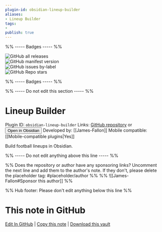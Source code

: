 ```yaml
---
plugin-id: obsidian-lineup-builder
aliases:
- Lineup Builder
tags: 
- 
publish: true
---
```


%% ----- Badges ----- %%

![GitHub all releases](https://img.shields.io/github/downloads/James-Fallon/obsidian-lineup-builder/total?color=573E7A&logo=github&style=for-the-badge)   
![GitHub manifest version](https://img.shields.io/github/manifest-json/v/James-Fallon/obsidian-lineup-builder?color=573E7A&logo=github&style=for-the-badge)   
![GitHub issues by-label](https://img.shields.io/github/issues/James-Fallon/obsidian-lineup-builder/help%20wanted?color=573E7A&logo=github&style=for-the-badge)   
![GitHub Repo stars](https://img.shields.io/github/stars/James-Fallon/obsidian-lineup-builder?color=573E7A&logo=github&style=for-the-badge)

%% ----- Badges ----- %%

%% ----- Do not edit this section ----- %%

# Lineup Builder

Plugin ID: `obsidian-lineup-builder`
Links: [GitHub repository](https://github.com/James-Fallon/obsidian-lineup-builder) or [<button id=HH>Open in Obsidian</button>](obsidian://show-plugin?id=obsidian-lineup-builder)
Developed by: [[James-Fallon]]
Mobile compatible: [[Mobile-compatible plugins|Yes]]

Build football lineups in Obsidian.

%% ----- Do not edit anything above this line ----- %% 

%% Does the repository or author have any sponsoring links? Uncomment the next line and add them to the author's note. If they don't, please delete the placeholder tag: #placeholder/author %%
%% ![[James-Fallon#Sponsor this author]] %%

%% Hub footer: Please don't edit anything below this line %%

# This note in GitHub

<span class="git-footer">[Edit In GitHub](https://github.dev/obsidian-community/obsidian-hub/blob/main/02%20-%20Community%20Expansions/02.05%20All%20Community%20Expansions/Plugins/obsidian-lineup-builder.md "git-hub-edit-note") | [Copy this note](https://raw.githubusercontent.com/obsidian-community/obsidian-hub/main/02%20-%20Community%20Expansions/02.05%20All%20Community%20Expansions/Plugins/obsidian-lineup-builder.md "git-hub-copy-note") | [Download this vault](https://github.com/obsidian-community/obsidian-hub/archive/refs/heads/main.zip "git-hub-download-vault") </span>
